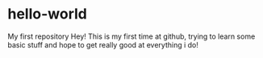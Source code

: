 # hello-world
My first repository
Hey! This is my first time at github, trying to learn some basic stuff and hope to get really good at everything i do!
